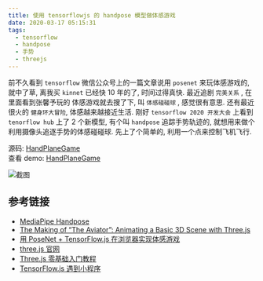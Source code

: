 ```yaml
---
title: 使用 tensorflowjs 的 handpose 模型做体感游戏
date: 2020-03-17 05:15:31
tags:
  - tensorflow
  - handpose
  - 手势
  - threejs
---
```


前不久看到 `tensorflow` 微信公众号上的一篇文章说用 `posenet` 来玩体感游戏的, 就中了草,
离我买 `kinnet` 已经快 10 年的了, 时间过得真快. 最近追剧 `完美关系` , 在里面看到张馨予玩的
体感游戏就去搜了下, 叫 `体感碰碰球` , 感觉很有意思. 还有最近很火的 `健身环大冒险`,
体感越来越接近生活. 刚好 `tensorflow 2020 开发大会` 上看到 `tenorflow hub` 上了 2 个新模型,
有个叫 `handpose` 追踪手势轨迹的, 就想用来做个利用摄像头追逐手势的体感碰碰球.
先上了个简单的, 利用一个点来控制飞机飞行.

源码: [HandPlaneGame](https://github.com/dust8/HandPlaneGame)  
查看 demo: [HandPlaneGame](https://dust8.github.io/HandPlaneGame/)

![截图](/assert/2020-03-17.gif)

## 参考链接

- [MediaPipe Handpose](https://github.com/tensorflow/tfjs-models/tree/605fc8578b55b792a0acc6a94f242ac242387b33/handpose)
- [The Making of “The Aviator”: Animating a Basic 3D Scene with Three.js](https://tympanus.net/codrops/2016/04/26/the-aviator-animating-basic-3d-scene-threejs/)
- [用 PoseNet + TensorFlow.js 在浏览器实现体感游戏](https://mp.weixin.qq.com/s?__biz=MzU1OTMyNDcxMQ==&mid=2247487624&idx=1&sn=c8fc996120c08d55a46934bc904acd8b)
- [three.js 官网](https://threejs.org/)
- [Three.js 零基础入门教程](http://www.webgl3d.cn/Three.js/)
- [TensorFlow.js 遇到小程序](https://ke.qq.com/course/428263)
